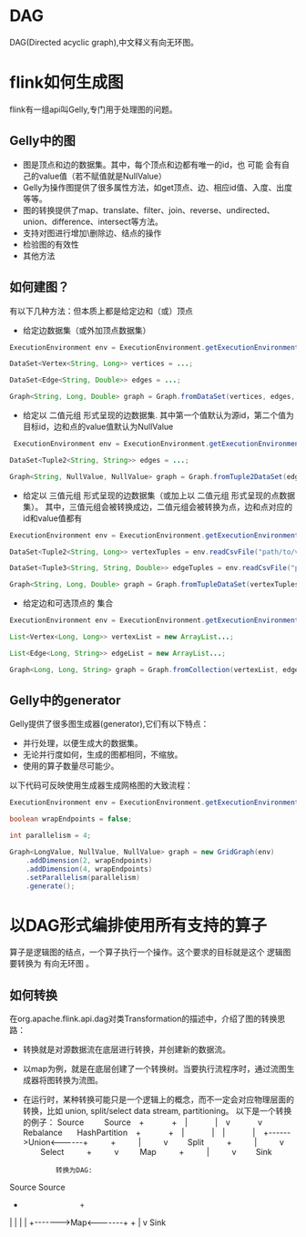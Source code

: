 # DAG
DAG(Directed acyclic graph),中文释义有向无环图。

# flink如何生成图
flink有一组api叫Gelly,专门用于处理图的问题。

## Gelly中的图
- 图是顶点和边的数据集。其中，每个顶点和边都有唯一的id，也 可能 会有自己的value值（若不赋值就是NullValue）
- Gelly为操作图提供了很多属性方法，如get顶点、边、相应id值、入度、出度等等。
- 图的转换提供了map、translate、filter、join、reverse、undirected、union、difference、intersect等方法。
- 支持对图进行增加\删除边、结点的操作
- 检验图的有效性
- 其他方法

## 如何建图？
有以下几种方法：但本质上都是给定边和（或）顶点
- 给定边数据集（或外加顶点数据集）
```java
ExecutionEnvironment env = ExecutionEnvironment.getExecutionEnvironment();

DataSet<Vertex<String, Long>> vertices = ...;

DataSet<Edge<String, Double>> edges = ...;

Graph<String, Long, Double> graph = Graph.fromDataSet(vertices, edges, env);
```

- 给定以 二值元组 形式呈现的边数据集.
其中第一个值默认为源id，第二个值为目标id，边和点的value值默认为NullValue
```java
 ExecutionEnvironment env = ExecutionEnvironment.getExecutionEnvironment();

DataSet<Tuple2<String, String>> edges = ...;

Graph<String, NullValue, NullValue> graph = Graph.fromTuple2DataSet(edges, env);
```

- 给定以 三值元组 形式呈现的边数据集（或加上以 二值元组 形式呈现的点数据集）。
其中，三值元组会被转换成边，二值元组会被转换为点，边和点对应的id和value值都有
```java
ExecutionEnvironment env = ExecutionEnvironment.getExecutionEnvironment();

DataSet<Tuple2<String, Long>> vertexTuples = env.readCsvFile("path/to/vertex/input").types(String.class, Long.class);

DataSet<Tuple3<String, String, Double>> edgeTuples = env.readCsvFile("path/to/edge/input").types(String.class, String.class, Double.class);

Graph<String, Long, Double> graph = Graph.fromTupleDataSet(vertexTuples, edgeTuples, env);
```

- 给定边和可选顶点的 集合
```java
ExecutionEnvironment env = ExecutionEnvironment.getExecutionEnvironment();

List<Vertex<Long, Long>> vertexList = new ArrayList...;

List<Edge<Long, String>> edgeList = new ArrayList...;

Graph<Long, Long, String> graph = Graph.fromCollection(vertexList, edgeList, env);
```

## Gelly中的generator
Gelly提供了很多图生成器(generator),它们有以下特点：
- 并行处理，以便生成大的数据集。
- 无论并行度如何，生成的图都相同，不缩放。
- 使用的算子数量尽可能少。

以下代码可反映使用生成器生成网格图的大致流程：
```java
ExecutionEnvironment env = ExecutionEnvironment.getExecutionEnvironment();

boolean wrapEndpoints = false;

int parallelism = 4;

Graph<LongValue, NullValue, NullValue> graph = new GridGraph(env)
    .addDimension(2, wrapEndpoints)
    .addDimension(4, wrapEndpoints)
    .setParallelism(parallelism)
    .generate();
```


# 以DAG形式编排使用所有支持的算子
算子是逻辑图的结点，一个算子执行一个操作。这个要求的目标就是这个 逻辑图 要转换为 有向无环图 。
## 如何转换
在org.apache.flink.api.dag对类Transformation的描述中，介绍了图的转换思路：
- 转换就是对源数据流在底层进行转换，并创建新的数据流。
- 以map为例，就是在底层创建了一个转换树。当要执行流程序时，通过流图生成器将图转换为流图。
- 在运行时，某种转换可能只是一个逻辑上的概念，而不一定会对应物理层面的转换，比如 union, split/select data stream, partitioning。
以下是一个转换的例子：
 Source              Source
      +                   +
      |                   |
      v                   v
  Rebalance          HashPartition
      +                   +
      |                   |
      |                   |
      +------>Union<------+
                +
                |
                v
              Split
                +
                |
                v
              Select
                +
                v
               Map
                +
                |
                v
              Sink
              
              转换为DAG:

 Source              Source
   +                   +
   |                   |
   |                   |
   +------->Map<-------+
             +
             |
             v
            Sink
